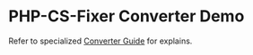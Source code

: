 <!-- markdownlint-disable MD013 -->
# PHP-CS-Fixer Converter Demo

Refer to specialized [Converter Guide](../../docs/converter/phpcs-fixer.md) for explains.

